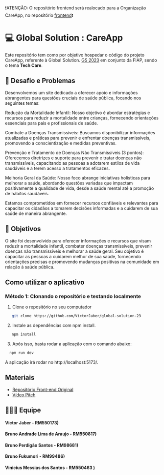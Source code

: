 ❗ATENÇÃO: O repositório frontend será realocado para a Organização CareApp, no repositório [frontend](https://github.com/VictorJaber/global-solution-23)❗
# :computer: Global Solution : CareApp
Este repositório tem como por objetivo hospedar o código do projeto CareApp, referente à Global Solution.  [GS 2023](https://www.fiap.com.br/graduacao/global-solution/) em conjunto da FIAP, sendo o tema **Tech Care**.

## :scroll:	Desafio e Problemas

Desenvolvemos um site dedicado a oferecer apoio e informações abrangentes para questões cruciais de saúde pública, focando nos seguintes temas:

Redução da Mortalidade Infantil: Nosso objetivo é abordar estratégias e recursos para reduzir a mortalidade entre crianças, fornecendo orientações essenciais para pais e profissionais de saúde.

Combate a Doenças Transmissíveis: Buscamos disponibilizar informações atualizadas e práticas para prevenir e enfrentar doenças transmissíveis, promovendo a conscientização e medidas preventivas.

Prevenção e Tratamento de Doenças Não Transmissíveis (3 pontos): Oferecemos diretrizes e suporte para prevenir e tratar doenças não transmissíveis, capacitando as pessoas a adotarem estilos de vida saudáveis e a terem acesso a tratamentos eficazes.

Melhoria Geral da Saúde: Nosso foco abrange iniciativas holísticas para melhorar a saúde, abordando questões variadas que impactam positivamente a qualidade de vida, desde a saúde mental até a promoção de hábitos saudáveis.

Estamos comprometidos em fornecer recursos confiáveis e relevantes para capacitar os cidadãos a tomarem decisões informadas e a cuidarem de sua saúde de maneira abrangente.

## :triangular_flag_on_post: Objetivos

O site foi desenvolvido para oferecer informações e recursos que visam reduzir a mortalidade infantil, combater doenças transmissíveis, prevenir doenças não transmissíveis e melhorar a saúde geral. Seu objetivo é capacitar as pessoas a cuidarem melhor de sua saúde, fornecendo orientações precisas e promovendo mudanças positivas na comunidade em relação à saúde pública.

## Como utilizar o aplicativo
### Método 1: Clonando o repositório e testando localmente
1. Clone o repositório no seu computador
   
```bash
   git clone https://github.com/VictorJaber/global-solution-23 
```

2. Instale as dependências com npm install.
   
```bash
   npm install
```
    
3. Após isso, basta rodar a aplicação com o comando abaixo:
   
```bash
  npm run dev
```

A aplicação irá rodar no http://localhost:5173/.

## Materiais

* [Repositório Front-end Original](https://github.com/VictorJaber/global-solution-23)
* [Vídeo Pitch]()

## 🧑‍🤝‍🧑 Equipe
#### Victor Jaber - RM550173)

#### Bruno Andrade Lima de Araujo - RM550817)

#### Bruno Perdigão Santos - RM98681)

#### Bruno Fukumori - RM99486)

#### Vinicius Messias dos Santos - RM550463 )


